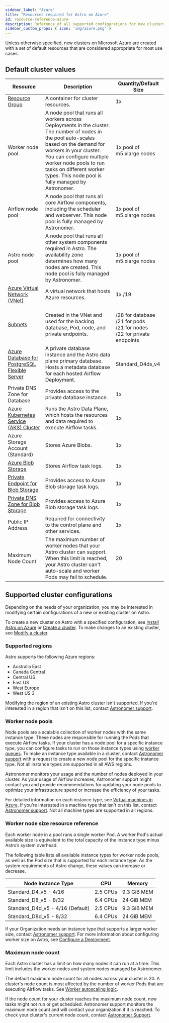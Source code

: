 ```yaml
---
sidebar_label: "Azure"
title: "Resources required for Astro on Azure"
id: resource-reference-azure
description: Reference of all supported configurations for new clusters on Astro in Azure.
sidebar_custom_props: { icon: 'img/azure.png' }
---
```


Unless otherwise specified, new clusters on Microsoft Azure are created with a set of default resources that are considered appropriate for most use cases.

## Default cluster values

| Resource                                      | Description                                                                                                                                   | Quantity/Default Size                                                                         |
| --------------------------------------------- | --------------------------------------------------------------------------------------------------------------------------------------------- | --------------------------------------------------------------------------------------------- |
| [Resource Group](https://docs.microsoft.com/en-us/azure/azure-resource-manager/management/manage-resource-groups-portal)                                | A container for cluster resources.                                                                                                            | 1x                                                                                            |
| Worker node pool | A node pool that runs all workers across Deployments in the cluster. The number of nodes in the pool auto-scales based on the demand for workers in your cluster. You can configure multiple worker node pools to run tasks on different worker types. This node pool is fully managed by Astronomer. | 1x pool of m5.xlarge nodes |
| Airflow node pool | A node pool that runs all core Airflow components, including the scheduler and webserver. This node pool is fully managed by Astronomer. | 1x pool of m5.xlarge nodes |
| Astro node pool | A node pool that runs all other system components required in Astro. The availability zone determines how many nodes are created. This node pool is fully managed by Astronomer.| 1x pool of m5.xlarge nodes |
| [Azure Virtual Network (VNet)](https://docs.microsoft.com/en-us/azure/virtual-network/virtual-networks-overview)                  | A virtual network that hosts Azure resources.                                                                                                 | 1x /19                                                                                        |
| [Subnets](https://docs.microsoft.com/en-us/azure/virtual-network/virtual-network-manage-subnet)                                     | Created in the VNet and used for the backing database, Pod, node, and private endpoints.                                                      | <br />/28 for database <br />/21 for pods <br />/21 for nodes <br />/22 for private endpoints |
| [Azure Database for PostgreSQL Flexible Server](https://docs.microsoft.com/en-us/azure/postgresql/flexible-server/) | A private database instance and the Astro data plane primary database. Hosts a metadata database for each hosted Airflow Deployment.          | Standard_D4ds_v4                                                                              |
| Private DNS Zone for Database                 | Provides access to the private database instance.                                                                                             | 1x                                                                                            |
| [Azure Kubernetes Service (AKS) Cluster](https://docs.microsoft.com/en-us/azure/aks/intro-kubernetes)        | Runs the Astro Data Plane, which hosts the resources and data required to execute Airflow tasks.                                              | 1x                                                                                            |
| Azure Storage Account (Standard)              | Stores Azure Blobs.                                                                                                                           | 1x                                                                                            |
| [Azure Blob Storage](https://docs.microsoft.com/en-us/azure/storage/blobs/storage-blobs-introduction)                            | Stores Airflow task logs.                                                                                                                     | 1x                                                                                            |
| [Private Endpoint for Blob Storage](https://docs.microsoft.com/en-us/azure/storage/common/storage-private-endpoints)             | Provides access to Azure Blob storage task logs.                                                                                              | 1x                                                                                            |
| [Private DNS Zone for Blob Storage](https://docs.microsoft.com/en-us/azure/private-link/private-endpoint-dns)             | Provides access to Azure Blob storage task logs.                                                                                              | 1x                                                                                            |
| Public IP Address                             | Required for connectivity to the control plane and other services.                                                                            | 1x                                                                                            |
| Maximum Node Count | The maximum number of worker nodes that your Astro cluster can support. When this limit is reached, your Astro cluster can't auto-scale and worker Pods may fail to schedule. | 20 |

## Supported cluster configurations

Depending on the needs of your organization, you may be interested in modifying certain configurations of a new or existing cluster on Astro.

To create a new cluster on Astro with a specified configuration, see [Install Astro on Azure](install-azure.md) or [Create a cluster](create-cluster.md). To make changes to an existing cluster, see [Modify a cluster](modify-cluster.md).

### Supported regions

Astro supports the following Azure regions:

- Australia East
- Canada Central
- Central US
- East US
- West Europe
- West US 3

Modifying the region of an existing Astro cluster isn't supported. If you're interested in a region that isn't on this list, contact [Astronomer support](https://support.astronomer.io).

### Worker node pools

Node pools are a scalable collection of worker nodes with the same instance type. These nodes are responsible for running the Pods that execute Airflow tasks. If your cluster has a node pool for a specific instance type, you can configure tasks to run on those instance types using [worker queues](configure-deployment-resources.md#worker-queues). To make an instance type available in a cluster, contact [Astronomer support](https://support.astronomer.io) with a request to create a new node pool for the specific instance type. Not all instance types are supported in all AWS regions.

Astronomer monitors your usage and the number of nodes deployed in your cluster. As your usage of Airflow increases, Astronomer support might contact you and provide recommendations for updating your node pools to optimize your infrastructure spend or increase the efficiency of your tasks.

For detailed information on each instance type, see [Virtual machines in Azure](https://docs.microsoft.com/en-us/azure/virtual-machines/). If you're interested in a machine type that isn't on this list, contact [Astronomer support](https://support.astronomer.io/). Not all machine types are supported in all regions.

### Worker node size resource reference

Each worker node in a pool runs a single worker Pod. A worker Pod's actual available size is equivalent to the total capacity of the instance type minus Astro’s system overhead.

The following table lists all available instance types for worker node pools, as well as the Pod size that is supported for each instance type. As the system requirements of Astro change, these values can increase or decrease.

| Node Instance Type               | CPU      | Memory      |
| -------------------------------- | -------- | ----------- |
| Standard_D4_v5 - 4/16            | 2.5 CPUs | 9.3 GiB MEM |
| Standard_D8_v5 - 8/32            | 6.4 CPUs | 24 GiB MEM  |
| Standard_D4d_v5 - 4/16 (Default) | 2.5 CPUs | 9.3 GiB MEM |
| Standard_D8d_v5 - 8/32           | 6.4 CPUs | 24 GiB MEM  |

If your Organization needs an instance type that supports a larger worker size, contact [Astronomer support](https://support.astronomer.io). For more information about configuring worker size on Astro, see [Configure a Deployment](configure-deployment-resources.md).

### Maximum node count

Each Astro cluster has a limit on how many nodes it can run at a time. This limit includes the worker nodes and system nodes managed by Astronomer.

The default maximum node count for all nodes across your cluster is 20. A cluster's node count is most affected by the number of worker Pods that are executing Airflow tasks. See [Worker autoscaling logic](configure-deployment-resources.md#worker-autoscaling-logic).

If the node count for your cluster reaches the maximum node count, new tasks might not run or get scheduled. Astronomer support monitors the maximum node count and will contact your organization if it is reached. To check your cluster's current node count, contact [Astronomer Support](https://support.astronomer.io).

